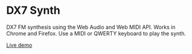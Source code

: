 DX7 Synth
=================

DX7 FM synthesis using the Web Audio and Web MIDI API. Works in Chrome and Firefox.
Use a MIDI or QWERTY keyboard to play the synth.

[Live demo](http://mmontag.github.io/dx7-synth-js/)
